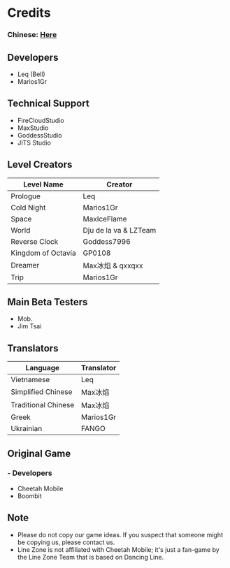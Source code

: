 # Credits
### Chinese: [Here](https://github.com/LineZoneTeam/LineZone-Official/blob/main/CreditsCn.md)

## Developers
- Leq (Bell)
- Marios1Gr

## Technical Support
- FireCloudStudio
- MaxStudio
- GoddessStudio
- JITS Studio

## Level Creators
Level Name | Creator
---|---
Prologue | Leq
Cold Night | Marios1Gr
Space | MaxIceFlame
World | Dju de la va & LZTeam
Reverse Clock | Goddess7996
Kingdom of Octavia | GP0108
Dreamer | Max冰焰 & qxxqxx
Trip | Marios1Gr

## Main Beta Testers
- Mob.
- Jim Tsai

## Translators
Language | Translator
---|---
Vietnamese | Leq
Simplified Chinese | Max冰焰
Traditional Chinese | Max冰焰
Greek | Marios1Gr
Ukrainian | FANGO

## Original Game
### - Developers
- Cheetah Mobile
- Boombit

## Note
- Please do not copy our game ideas. If you suspect that someone might be copying us, please contact us.
- Line Zone is not affiliated with Cheetah Mobile; it's just a fan-game by the Line Zone Team that is based on Dancing Line.
